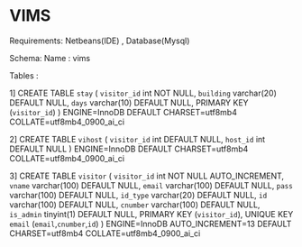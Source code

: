 # VIMS

Requirements: Netbeans(IDE) , Database(Mysql)

Schema:
 Name : vims
 
 Tables :
 
 1]
    CREATE TABLE `stay` (
  `visitor_id` int NOT NULL,
  `building` varchar(20) DEFAULT NULL,
  `days` varchar(10) DEFAULT NULL,
  PRIMARY KEY (`visitor_id`)
) ENGINE=InnoDB DEFAULT CHARSET=utf8mb4 COLLATE=utf8mb4_0900_ai_ci

2]
  CREATE TABLE `vihost` (
  `visitor_id` int DEFAULT NULL,
  `host_id` int DEFAULT NULL
) ENGINE=InnoDB DEFAULT CHARSET=utf8mb4 COLLATE=utf8mb4_0900_ai_ci

3]
    CREATE TABLE `visitor` (
  `visitor_id` int NOT NULL AUTO_INCREMENT,
  `vname` varchar(100) DEFAULT NULL,
  `email` varchar(100) DEFAULT NULL,
  `pass` varchar(100) DEFAULT NULL,
  `id_type` varchar(20) DEFAULT NULL,
  `id` varchar(100) DEFAULT NULL,
  `cnumber` varchar(100) DEFAULT NULL,
  `is_admin` tinyint(1) DEFAULT NULL,
  PRIMARY KEY (`visitor_id`),
  UNIQUE KEY `email` (`email`,`cnumber`,`id`)
) ENGINE=InnoDB AUTO_INCREMENT=13 DEFAULT CHARSET=utf8mb4 COLLATE=utf8mb4_0900_ai_ci
